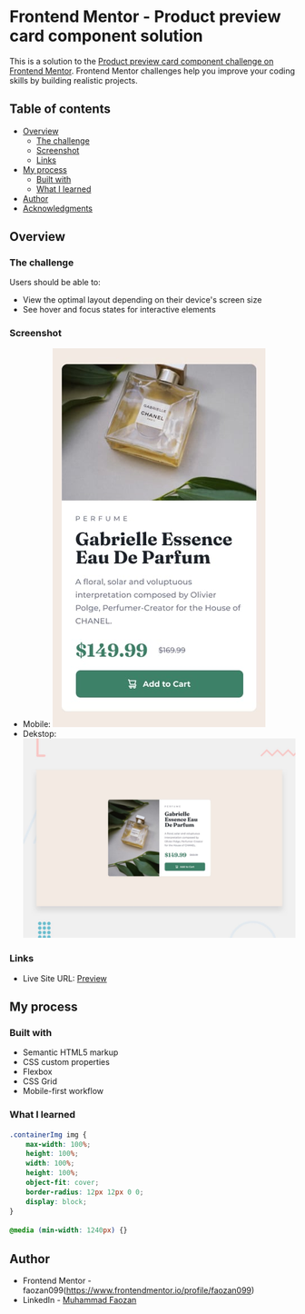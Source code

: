 # Frontend Mentor - Product preview card component solution

This is a solution to the [Product preview card component challenge on Frontend Mentor](https://www.frontendmentor.io/challenges/product-preview-card-component-GO7UmttRfa). Frontend Mentor challenges help you improve your coding skills by building realistic projects. 

## Table of contents

- [Overview](#overview)
  - [The challenge](#the-challenge)
  - [Screenshot](#screenshot)
  - [Links](#links)
- [My process](#my-process)
  - [Built with](#built-with)
  - [What I learned](#what-i-learned)
- [Author](#author)
- [Acknowledgments](#acknowledgments)

## Overview

### The challenge

Users should be able to:

- View the optimal layout depending on their device's screen size
- See hover and focus states for interactive elements

### Screenshot

- Mobile: ![Mobile](/design/mobile-design.jpg)
- Dekstop: ![Dekstop](/design/desktop-preview.jpg)

### Links

- Live Site URL: [Preview](https://card-component-parfume.netlify.app/)

## My process

### Built with

- Semantic HTML5 markup
- CSS custom properties
- Flexbox
- CSS Grid
- Mobile-first workflow

### What I learned

```css
.containerImg img {
    max-width: 100%;
    height: 100%;
    width: 100%;
    height: 100%;
    object-fit: cover;
    border-radius: 12px 12px 0 0;
    display: block;
}

@media (min-width: 1240px) {}
```

## Author

- Frontend Mentor - faozan099(https://www.frontendmentor.io/profile/faozan099)
- LinkedIn - [Muhammad Faozan](www.linkedin.com/in/muhammad-faozan)
